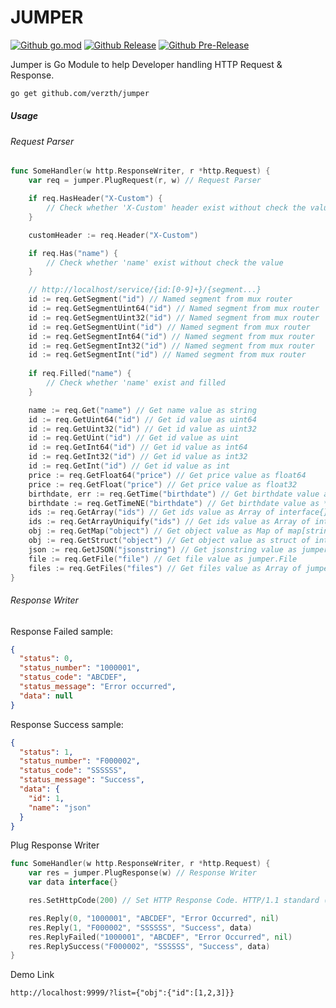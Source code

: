 # JUMPER
[![Github go.mod](https://img.shields.io/github/go-mod/go-version/verzth/jumper?style=for-the-badge)](https://golang.org)
[![Github Release](https://img.shields.io/github/v/release/verzth/jumper?style=for-the-badge)](https://github.com/verzth/jumper)
[![Github Pre-Release](https://img.shields.io/github/v/tag/verzth/jumper?include_prereleases&sort=semver&style=for-the-badge)](https://github.com/verzth/jumper)

Jumper is Go Module to help Developer handling HTTP Request & Response.

```bash
go get github.com/verzth/jumper
```

##### Usage
###### Request Parser
```go
func SomeHandler(w http.ResponseWriter, r *http.Request) {
    var req = jumper.PlugRequest(r, w) // Request Parser

    if req.HasHeader("X-Custom") {
        // Check whether 'X-Custom' header exist without check the value
    }

    customHeader := req.Header("X-Custom")

    if req.Has("name") {
        // Check whether 'name' exist without check the value
    }

    // http://localhost/service/{id:[0-9]+}/{segment...}
    id := req.GetSegment("id") // Named segment from mux router
    id := req.GetSegmentUint64("id") // Named segment from mux router
    id := req.GetSegmentUint32("id") // Named segment from mux router
    id := req.GetSegmentUint("id") // Named segment from mux router
    id := req.GetSegmentInt64("id") // Named segment from mux router
    id := req.GetSegmentInt32("id") // Named segment from mux router
    id := req.GetSegmentInt("id") // Named segment from mux router
    
    if req.Filled("name") {
        // Check whether 'name' exist and filled
    }

    name := req.Get("name") // Get name value as string
    id := req.GetUint64("id") // Get id value as uint64
    id := req.GetUint32("id") // Get id value as uint32
    id := req.GetUint("id") // Get id value as uint
    id := req.GetInt64("id") // Get id value as int64
    id := req.GetInt32("id") // Get id value as int32
    id := req.GetInt("id") // Get id value as int
    price := req.GetFloat64("price") // Get price value as float64
    price := req.GetFloat("price") // Get price value as float32
    birthdate, err := req.GetTime("birthdate") // Get birthdate value as *time.Time with Error handler
    birthdate := req.GetTimeNE("birthdate") // Get birthdate value as *time.Time with No Error
    ids := req.GetArray("ids") // Get ids value as Array of interface{}
    ids := req.GetArrayUniquify("ids") // Get ids value as Array of interface{} and uniquify if possible
    obj := req.GetMap("object") // Get object value as Map of map[string]interface{}
    obj := req.GetStruct("object") // Get object value as struct of interface{}
    json := req.GetJSON("jsonstring") // Get jsonstring value as jumper.JSON
    file := req.GetFile("file") // Get file value as jumper.File
    files := req.GetFiles("files") // Get files value as Array of jumper.File
}
```

###### Response Writer
Response Failed sample:
```json
{
  "status": 0,
  "status_number": "1000001",
  "status_code": "ABCDEF",
  "status_message": "Error occurred",
  "data": null
}
```
Response Success sample:
```json
{
  "status": 1,
  "status_number": "F000002",
  "status_code": "SSSSSS",
  "status_message": "Success",
  "data": {
    "id": 1,
    "name": "json"
  }
}
```

Plug Response Writer
```go
func SomeHandler(w http.ResponseWriter, r *http.Request) {
    var res = jumper.PlugResponse(w) // Response Writer
    var data interface{}

    res.SetHttpCode(200) // Set HTTP Response Code. HTTP/1.1 standard (RFC 7231)

    res.Reply(0, "1000001", "ABCDEF", "Error Occurred", nil)
    res.Reply(1, "F000002", "SSSSSS", "Success", data)
    res.ReplyFailed("1000001", "ABCDEF", "Error Occurred", nil)
    res.ReplySuccess("F000002", "SSSSSS", "Success", data)
}
```

Demo Link
```
http://localhost:9999/?list={"obj":{"id":[1,2,3]}}
```
